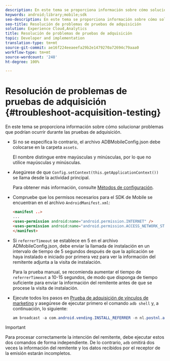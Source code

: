 ```yaml
---
description: En este tema se proporciona información sobre cómo solucionar problemas que podrían ocurrir durante las pruebas de adquisición.
keywords: android;library;mobile;sdk
seo-description: En este tema se proporciona información sobre cómo solucionar problemas que podrían ocurrir durante las pruebas de adquisición.
seo-title: Resolución de problemas de pruebas de adquisición
solution: Experience Cloud,Analytics
title: Resolución de problemas de pruebas de adquisición
topic: Developer and implementation
translation-type: tm+mt
source-git-commit: ae16f224eeaeefa29b2e1479270a72694c79aaa0
workflow-type: tm+mt
source-wordcount: '248'
ht-degree: 100%

---
```



# Resolución de problemas de pruebas de adquisición {#troubleshoot-acquisition-testing}

En este tema se proporciona información sobre cómo solucionar problemas que podrían ocurrir durante las pruebas de adquisición.

* Si no se especifica lo contrario, el archivo ADBMobileConfig.json debe colocarse en la carpeta `assets`.

   El nombre distingue entre mayúsculas y minúsculas, por lo que no utilice mayúsculas y minúsculas.

* Asegúrese de que `Config.setContext(this.getApplicationContext())` se llama desde la actividad principal.

   Para obtener más información, consulte [Métodos de configuración](https://docs.adobe.com/content/help/es-ES/mobile-services/android/configuration-android/methods.html).

* Compruebe que los permisos necesarios para el SDK de Mobile se encuentran en el archivo `AndroidManifest.xml`:

   ```html
   <manifest ..>
   ... 
   <uses-permission android:name="android.permission.INTERNET" />
   <uses-permission android:name="android.permission.ACCESS_NETWORK_STATE" />
   </manifest>
   ```

* Si `referrerTimeout` se establece en 5 en el archivo ADMobileConfig.json, debe enviar la llamada de instalación en un intervalo de tiempo de 5 segundos después de que la aplicación se haya instalado e iniciado por primera vez para ver la información del remitente adjunta a la visita de instalación.

   Para la prueba manual, se recomienda aumentar el tiempo de `referrerTimeout` a 10-15 segundos, de modo que disponga de tiempo suficiente para enviar la información del remitente antes de que se procese la visita de instalación.

* Ejecute todos los pasos en [Prueba de adquisición de vínculos de marketing](https://docs.adobe.com/content/help/es-ES/mobile-services/android/acquisition-android/t-testing-marketing-link-acquisition.html) y asegúrese de ejecutar primero el comando `adb shell` y, a continuación, lo siguiente:

   ```java
   am broadcast -a com.android.vending.INSTALL_REFERRER -n nl.postnl.app/.tracking.AdobeAcquisitionLinkBroadcastReceiver --es "referrer" "utm_source=adb_acq_v3&utm_campaign=adb_acq_v3&utm_content=<the newly generated id at step #7>"
   ```

>[!IMPORTANT]
>
>Para procesar correctamente la intención del remitente, debe ejecutar estos dos comandos de forma independiente. De lo contrario, `adb` omitirá dos veces la información del remitente y los datos recibidos por el receptor de la emisión estarán incompletos.

